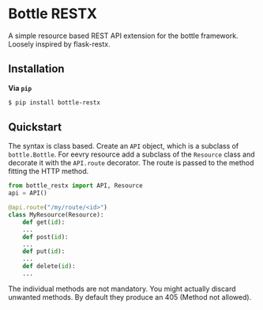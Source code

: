 # Bottle RESTX
A simple resource based REST API extension for the bottle framework. Loosely inspired by flask-restx.

## Installation
**Via `pip`**
```bash
$ pip install bottle-restx
```

## Quickstart
The syntax is class based. Create an `API` object, which is a subclass of `bottle.Bottle`. For eevry resource add a subclass of the `Resource` class and decorate it with the `API.route` decorator. The route is passed to the method fitting the HTTP method.
```python
from bottle_restx import API, Resource
api = API()

@api.route("/my/route/<id>")
class MyResource(Resource):
    def get(id):
    ...
    def post(id):
    ...
    def put(id):
    ...
    def delete(id):
    ...
```
The individual methods are not mandatory. You might actually discard unwanted methods. By default they produce an 405 (Method not allowed).